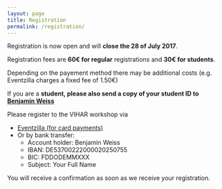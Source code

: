 ```yaml
---
layout: page
title: Registration
permalink: /registration/
---
```


Registration is now open and will **close the 28 of July 2017**.

Registration fees are **60€ for regular** registrations and **30€ for students**.

Depending on the payement method there may be additional costs (e.g. Eventzilla charges a fixed fee of 1.50€)

If you are a **student, please also send a copy of your student ID to [Benjamin Weiss](mailto:benjamin.weiss@tu-berlin.de)**

Please register to the VIHAR workshop via
  - [Eventzilla (for card payments)](http://events.eventzilla.net/e/vocal-interactivity-inandbetween--humans-animals-and-robots-2138903919)
  - Or by bank transfer:
     + Account holder: Benjamin Weiss
     + IBAN: DE53700222000020250755
     + BIC: FDDODEMMXXX
     + Subject: Your Full Name

You will receive a confirmation as soon as we receive your registration.

